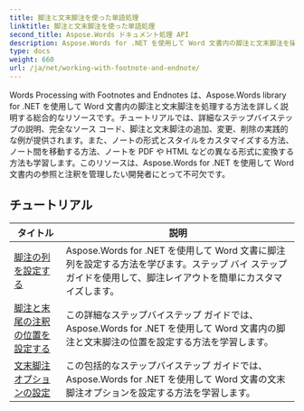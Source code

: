 ```yaml
---
title: 脚注と文末脚注を使った単語処理
linktitle: 脚注と文末脚注を使った単語処理
second_title: Aspose.Words ドキュメント処理 API
description: Aspose.Words for .NET を使用して Word 文書内の脚注と文末脚注を操作する方法を学びます。詳細なチュートリアルと実用的な例。
type: docs
weight: 660
url: /ja/net/working-with-footnote-and-endnote/
---
```

Words Processing with Footnotes and Endnotes は、Aspose.Words library for .NET を使用して Word 文書内の脚注と文末脚注を処理する方法を詳しく説明する総合的なリソースです。チュートリアルでは、詳細なステップバイステップの説明、完全なソース コード、脚注と文末脚注の追加、変更、削除の実践的な例が提供されます。また、ノートの形式とスタイルをカスタマイズする方法、ノート間を移動する方法、ノートを PDF や HTML などの異なる形式に変換する方法も学習します。このリソースは、Aspose.Words for .NET を使用して Word 文書内の参照と注釈を管理したい開発者にとって不可欠です。

 ## チュートリアル
| タイトル | 説明 |
| --- | --- |
| [脚注の列を設定する](./set-foot-note-columns/) | Aspose.Words for .NET を使用して Word 文書に脚注列を設定する方法を学びます。ステップ バイ ステップ ガイドを使用して、脚注レイアウトを簡単にカスタマイズします。 |
| [脚注と末尾の注釈の位置を設定する](./set-footnote-and-end-note-position/) | この詳細なステップバイステップ ガイドでは、Aspose.Words for .NET を使用して Word 文書内の脚注と文末脚注の位置を設定する方法を学習します。 |
| [文末脚注オプションの設定](./set-endnote-options/) | この包括的なステップバイステップ ガイドでは、Aspose.Words for .NET を使用して Word 文書の文末脚注オプションを設定する方法を学習します。 |
